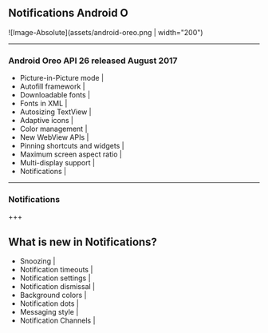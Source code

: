 ## Notifications Android O

![Image-Absolute](assets/android-oreo.png | width="200")

---
### Android Oreo API 26 released August 2017

- Picture-in-Picture mode |
- Autofill framework |
- Downloadable fonts |
- Fonts in XML |
- Autosizing TextView |
- Adaptive icons |
- Color management |
- New WebView APIs |
- Pinning shortcuts and widgets |
- Maximum screen aspect ratio |
- Multi-display support |
- Notifications |

---

### Notifications

+++

## What is new in Notifications? 
- Snoozing |
- Notification timeouts |
- Notification settings |
- Notification dismissal |
- Background colors |
- Notification dots |
- Messaging style |
- Notification Channels |